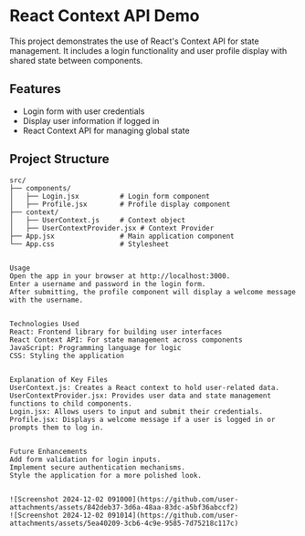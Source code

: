 # React Context API Demo

This project demonstrates the use of React's Context API for state management. It includes a login functionality and user profile display with shared state between components.

## Features

- Login form with user credentials
- Display user information if logged in
- React Context API for managing global state

## Project Structure

```plaintext
src/
├── components/
│   ├── Login.jsx          # Login form component
│   ├── Profile.jsx        # Profile display component
├── context/
│   ├── UserContext.js     # Context object
│   ├── UserContextProvider.jsx # Context Provider
├── App.jsx                # Main application component
└── App.css                # Stylesheet


Usage
Open the app in your browser at http://localhost:3000.
Enter a username and password in the login form.
After submitting, the profile component will display a welcome message with the username.


Technologies Used
React: Frontend library for building user interfaces
React Context API: For state management across components
JavaScript: Programming language for logic
CSS: Styling the application


Explanation of Key Files
UserContext.js: Creates a React context to hold user-related data.
UserContextProvider.jsx: Provides user data and state management functions to child components.
Login.jsx: Allows users to input and submit their credentials.
Profile.jsx: Displays a welcome message if a user is logged in or prompts them to log in.


Future Enhancements
Add form validation for login inputs.
Implement secure authentication mechanisms.
Style the application for a more polished look.


![Screenshot 2024-12-02 091000](https://github.com/user-attachments/assets/842deb37-3d6a-48aa-83dc-a5bf36abccf2)
![Screenshot 2024-12-02 091014](https://github.com/user-attachments/assets/5ea40209-3cb6-4c9e-9585-7d75218c117c)
